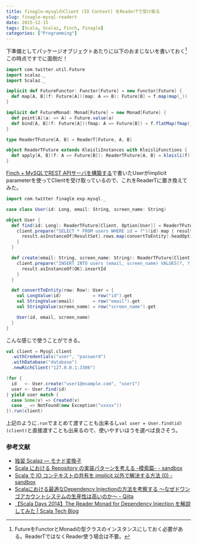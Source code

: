```yaml
---
title: finagle-mysqlのClient (IO Context) をReaderTで受け取る
slug: finagle-mysql-readert
date: 2015-12-15
tags: [Scala, Scalaz, Finch, Finagle]
categories: ["Programming"]
---
```


下準備としてパッケージオブジェクトあたりに以下のおまじないを書いておく[^1] この時点ですでに面倒だ！

```scala
import com.twitter.util.Future
import scalaz._
import Scalaz._

implicit def FutureFunctor: Functor[Future] = new Functor[Future] {
  def map[A, B](f: Future[A])(map: A => B): Future[B] = f.map(map(_))
}

implicit def FutureMonad: Monad[Future] = new Monad[Future] {
  def point[A](a: => A) = Future.value(a)
  def bind[A, B](f: Future[A])(fmap: A => Future[B]) = f.flatMap(fmap(_))
}

type ReaderTFuture[A, B] = ReaderT[Future, A, B]

object ReaderTFuture extends KleisliInstances with KleisliFunctions {
  def apply[A, B](f: A => Future[B]): ReaderTFuture[A, B] = kleisli(f)
}
```

[Finch + MySQLでREST APIサーバを構築する](/2015/12/07/finch.html)で書いたUserがimplicit parameterを使ってClientを受け取っているので、これをReaderTに置き換えてみた。

```scala
import com.twitter.finagle.exp.mysql._

case class User(id: Long, email: String, screen_name: String)

object User {
  def find(id: Long): ReaderTFuture[Client, Option[User]] = ReaderTFuture { client =>
    client.prepare("SELECT * FROM users WHERE id = ?")(id) map { result =>
      result.asInstanceOf[ResultSet].rows.map(convertToEntity).headOption
    }
  }

  def create(email: String, screen_name: String): ReaderTFuture[Client, Long] = ReaderTFuture { client =>
    client.prepare("INSERT INTO users (email, screen_name) VALUES(?, ?)")(email, screen_name) map { result =>
      result.asInstanceOf[OK].insertId
    }
  }

  def convertToEntity(row: Row): User = {
    val LongValue(id)            = row("id").get
    val StringValue(email)       = row("email").get
    val StringValue(screen_name) = row("screen_name").get

    User(id, email, screen_name)
  }
}
```

こんな感じで使うことができる。

```scala
val client = Mysql.client
  .withCredentials("user", "password")
  .withDatabase("database")
  .newRichClient("127.0.0.1:3306")

(for {
  id   <- User.create("user1@example.com", "user1")
  user <- User.find(id)
} yield user match {
  case Some(v) => Created(v)
  case _ => NotFound(new Exception("xxxxx"))
}).run(client)
```

上記のように`.run`でまとめて渡すことも出来るし`val user = User.find(id)(client)`と直接渡すことも出来るので、使いやすいほうを選べば良さそう。

### 参考文献

* [独習 Scalaz — モナド変換子](http://eed3si9n.com/learning-scalaz/ja/Monad-transformers.html)
* [Scala における Repository の実装パターンを考える -模索篇- - sandbox](http://tlync.hateblo.jp/entry/2013/12/12/023135)
* [Scala で IO コンテキストの共有を implicit 以外で解決する方法 (0) - sandbox](http://tlync.hateblo.jp/entry/2014/09/19/181608)
* [Scalaにおける最適なDependency Injectionの方法を考察する 〜なぜドワンゴアカウントシステムの生産性は高いのか〜 - Qiita](http://qiita.com/pab_tech/items/1c0bdbc8a61949891f1f)
* [【Scala Days 2014】The Reader Monad for Dependency Injection を解説してみた | Scala Tech Blog](http://adtech.cyberagent.io/scalablog/2015/01/16/readermonad4di/)

[^1]: FutureをFunctorとMonadの型クラスのインスタンスにしておく必要がある。ReaderTではなくReader使う場合は不要。
